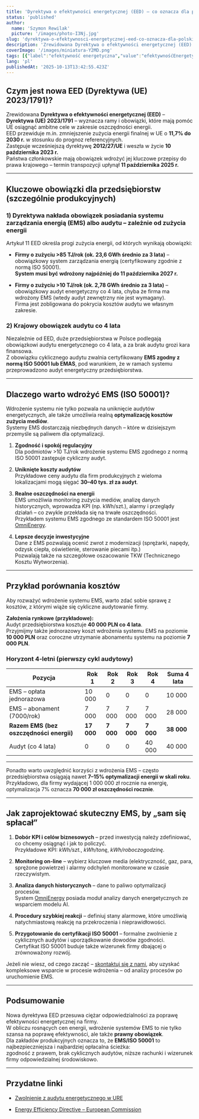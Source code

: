 ```yaml
---
title: 'Dyrektywa o efektywności energetycznej (EED) – co oznacza dla polskich zakładów produkcyjnych i dlaczego warto wdrożyć system EMS'
status: 'published'
author:
  name: 'Szymon Rewilak'
  picture: '/images/photo-I3Nj.jpg'
slug: 'dyrektywa-o-efektywnosci-energetycznej-eed-co-oznacza-dla-polskich-zakladow-produkcyjnych-i-dlaczego-warto-wdrozyc-system-ems'
description: 'Zrewidowana Dyrektywa o efektywności energetycznej (EED) – Dyrektywa (UE) 2023/1791 – wyznacza ramy i obowiązki, które mają pomóc UE osiągnąć ambitne cele w zakresie oszczędności energii. EED przewiduje m.in. zmniejszenie zużycia energii finalnej w UE o 11,7% do 2030 r. w stosunku do prognoz referencyjnych. Zastępuje wcześniejszą dyrektywę 2012/27/UE i weszła w życie 10 października 2023 r. Państwa członkowskie mają obowiązek wdrożyć jej kluczowe przepisy do prawa krajowego – termin transpozycji upłynął 11 października 2025 r.'
coverImage: '/images/miniatura-Y2MD.png'
tags: [{"label":"efektywność energetyczna","value":"efektywnośćEnergetyczna"},{"value":"industry50","label":"Industry 5.0"},{"label":"EMS","value":"ems"},{"label":"ISO 50001","value":"iso50001"}]
lang: 'pl'
publishedAt: '2025-10-13T13:42:55.423Z'
---
```


## Czym jest nowa EED (Dyrektywa (UE) 2023/1791)?

Zrewidowana **Dyrektywa o efektywności energetycznej (EED)** – **Dyrektywa (UE) 2023/1791** – wyznacza ramy i obowiązki, które mają pomóc UE osiągnąć ambitne cele w zakresie oszczędności energii.\
EED przewiduje m.in. zmniejszenie zużycia energii finalnej w UE o **11,7% do 2030 r.** w stosunku do prognoz referencyjnych.\
Zastępuje wcześniejszą dyrektywę **2012/27/UE** i weszła w życie **10 października 2023 r.**\
Państwa członkowskie mają obowiązek wdrożyć jej kluczowe przepisy do prawa krajowego – termin transpozycji upłynął **11 października 2025 r.**

---

## Kluczowe obowiązki dla przedsiębiorstw (szczególnie produkcyjnych)

### 1) Dyrektywa nakłada obowiązek posiadania systemu zarządzania energią (EMS) albo audytu – zależnie od zużycia energii

Artykuł 11 EED określa progi zużycia energii, od których wynikają obowiązki:

- **Firmy o zużyciu &gt;85 TJ/rok (ok. 23,6 GWh średnio za 3 lata)** – obowiązkowy system zarządzania energią (certyfikowany zgodnie z normą ISO 50001).\
  **System musi być wdrożony najpóźniej do 11 października 2027 r.**

- **Firmy o zużyciu &gt;10 TJ/rok (ok. 2,78 GWh średnio za 3 lata)** – obowiązkowy audyt energetyczny co 4 lata, chyba że firma ma wdrożony EMS (wtedy audyt zewnętrzny nie jest wymagany).\
  Firma jest zobligowana do pokrycia kosztów audytu we własnym zakresie.

### 2) Krajowy obowiązek audytu co 4 lata

Niezależnie od EED, duże przedsiębiorstwa w Polsce podlegają obowiązkowi audytu energetycznego co 4 lata, a za brak audytu grozi kara finansowa.\
Z obowiązku cyklicznego audytu zwalnia certyfikowany **EMS zgodny z normą ISO 50001 lub EMAS**, pod warunkiem, że w ramach systemu przeprowadzono audyt energetyczny przedsiębiorstwa.

---

## Dlaczego warto wdrożyć EMS (ISO 50001)?

Wdrożenie systemu nie tylko pozwala na uniknięcie audytów energetycznych, ale także umożliwia realną **optymalizację kosztów zużycia mediów**.\
Systemy EMS dostarczają niezbędnych danych – które w dzisiejszym przemyśle są paliwem dla optymalizacji.

1. **Zgodność i spokój regulacyjny**\
   Dla podmiotów &gt;10 TJ/rok wdrożenie systemu EMS zgodnego z normą ISO 50001 zastępuje cykliczny audyt.

2. **Uniknięte koszty audytów**\
   Przykładowe ceny audytu dla firm produkcyjnych z wieloma lokalizacjami mogą sięgać **30–40 tys. zł za audyt**.

3. **Realne oszczędności na energii**\
   EMS umożliwia monitoring zużycia mediów, analizę danych historycznych, wprowadza KPI (np. kWh/szt.), alarmy i przeglądy działań – co zwykle przekłada się na trwałe oszczędności.\
   Przykładem systemu EMS zgodnego ze standardem ISO 50001 jest [OmniEnergy](https://omnienergy.pl/).

4. **Lepsze decyzje inwestycyjne**\
   Dane z EMS pozwalają ocenić zwrot z modernizacji (sprężarki, napędy, odzysk ciepła, oświetlenie, sterowanie piecami itp.)\
   Pozwalają także na szczegółowe oszacowanie TKW (Technicznego Kosztu Wytworzenia).

---

## Przykład porównania kosztów

Aby rozważyć wdrożenie systemu EMS, warto zdać sobie sprawę z kosztów, z którymi wiąże się cykliczne audytowanie firmy.

**Założenia rynkowe (przykładowe):**\
Audyt przedsiębiorstwa kosztuje **40 000 PLN co 4 lata**.\
Przyjmijmy także jednorazowy koszt wdrożenia systemu EMS na poziomie **10 000 PLN** oraz coroczne utrzymanie abonamentu systemu na poziomie **7 000 PLN**.

### Horyzont 4-letni (pierwszy cykl audytowy)

| Pozycja | Rok 1 | Rok 2 | Rok 3 | Rok 4 | Suma 4 lata |
| --- | --- | --- | --- | --- | --- |
| EMS – opłata jednorazowa | 10 000 | 0 | 0 | 0 | 10 000 |
| EMS – abonament (7000/rok) | 7 000 | 7 000 | 7 000 | 7 000 | 28 000 |
| **Razem EMS (bez oszczędności energii)** | **17 000** | **7 000** | **7 000** | **7 000** | **38 000** |
| Audyt (co 4 lata) | 0 | 0 | 0 | 40 000 | 40 000 |

---

Ponadto warto uwzględnić korzyści z wdrożenia EMS – często przedsiębiorstwa osiągają nawet **7–15% optymalizacji energii w skali roku**.\
Przykładowo, dla firmy wydającej 1 000 000 zł rocznie na energię, optymalizacja 7% oznacza **70 000 zł oszczędności rocznie**.

---

## Jak zaprojektować skuteczny EMS, by „sam się spłacał”

1. **Dobór KPI i celów biznesowych** – przed inwestycją należy zdefiniować, co chcemy osiągnąć i jak to policzyć.\
   Przykładowe KPI: *kWh/szt.*, *kWh/tonę*, *kWh/roboczogodzinę*.

2. **Monitoring on-line** – wybierz kluczowe media (elektryczność, gaz, para, sprężone powietrze) i alarmy odchyleń monitorowane w czasie rzeczywistym.

3. **Analiza danych historycznych** – dane to paliwo optymalizacji procesów.\
   System [OmniEnergy](https://omnienergy.pl/) posiada moduł analizy danych energetycznych ze wsparciem modelu AI.

4. **Procedury szybkiej reakcji** – definiuj stany alarmowe, które umożliwią natychmiastową reakcję na przekroczenia i nieprawidłowości.

5. **Przygotowanie do certyfikacji ISO 50001** – formalne zwolnienie z cyklicznych audytów i uporządkowanie dowodów zgodności.\
   Certyfikat ISO 50001 buduje także wizerunek firmy dbającej o zrównoważony rozwój.

Jeżeli nie wiesz, od czego zacząć – [skontaktuj się z nami](https://www.omnimes.com/pl/kontakt), aby uzyskać kompleksowe wsparcie w procesie wdrożenia – od analizy procesów po uruchomienie EMS.

---

## Podsumowanie

Nowa dyrektywa EED przesuwa ciężar odpowiedzialności za poprawę efektywności energetycznej na firmy.\
W obliczu rosnących cen energii, wdrożenie systemów EMS to nie tylko szansa na poprawę efektywności, ale także **prawny obowiązek**.\
Dla zakładów produkcyjnych oznacza to, że **EMS/ISO 50001** to najbezpieczniejsza i najbardziej opłacalna ścieżka:\
zgodność z prawem, brak cyklicznych audytów, niższe rachunki i wizerunek firmy odpowiedzialnej środowiskowo.

---

## Przydatne linki

- [Zwolnienie z audytu energetycznego w URE](https://www.gov.pl/web/gdos/zwolnienie-z-audytu-energetycznego-w-ure)

- [Energy Efficiency Directive – European Commission](https://energy.ec.europa.eu/topics/energy-efficiency/energy-efficiency-targets-directive-and-rules/energy-efficiency-directive_en?prefLang=pl)